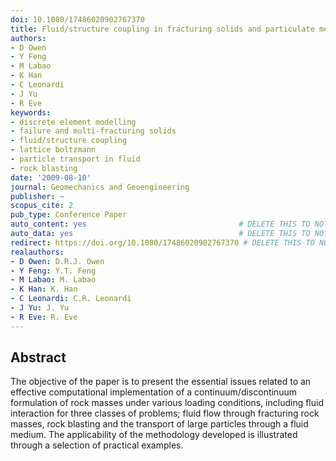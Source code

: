 ```yaml
---
doi: 10.1080/17486020902767370
title: Fluid/structure coupling in fracturing solids and particulate media
authors:
- D Owen
- Y Feng
- M Labao
- K Han
- C Leonardi
- J Yu
- R Eve
keywords:
- discrete element modelling
- failure and multi-fracturing solids
- fluid/structure coupling
- lattice boltzmann
- particle transport in fluid
- rock blasting
date: '2009-08-10'
journal: Geomechanics and Geoengineering
publisher: ~
scopus_cite: 2
pub_type: Conference Paper
auto_content: yes                                  # DELETE THIS TO NOT AUTO GENERATE CONTENT
auto_data: yes                                     # DELETE THIS TO NOT AUTO GENERATE METADATA
redirect: https://doi.org/10.1080/17486020902767370 # DELETE THIS TO NOT REDIRECT
realauthors:
- D Owen: D.R.J. Owen
- Y Feng: Y.T. Feng
- M Labao: M. Labao
- K Han: K. Han
- C Leonardi: C.R. Leonardi
- J Yu: J. Yu
- R Eve: R. Eve
---
```



## Abstract
The objective of the paper is to present the essential issues related to an effective computational implementation of a continuum/discontinuum formulation of rock masses under various loading conditions, including fluid interaction for three classes of problems; fluid flow through fracturing rock masses, rock blasting and the transport of large particles through a fluid medium. The applicability of the methodology developed is illustrated through a selection of practical examples.
